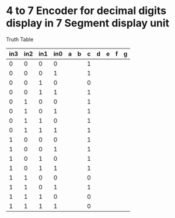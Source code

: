 # 4 to 7 Encoder for decimal digits display in 7 Segment display unit  

Truth Table  
  
in3 | in2 | in1 | in0 | a | b | c | d | e | f | g |    
----|-----|-----|-----|---|---|---|---|---|---|---|
0   |  0  |  0  |  0  |   |   | 1 |   |   |   |   |
0   |  0  |  0  |  1  |   |   | 1 |   |   |   |   |
0   |  0  |  1  |  0  |   |   | 0 |   |   |   |   |
0   |  0  |  1  |  1  |   |   | 1 |   |   |   |   |
0   |  1  |  0  |  0  |   |   | 1 |   |   |   |   |
0   |  1  |  0  |  1  |   |   | 1 |   |   |   |   |
0   |  1  |  1  |  0  |   |   | 1 |   |   |   |   |
0   |  1  |  1  |  1  |   |   | 1 |   |   |   |   |
1   |  0  |  0  |  0  |   |   | 1 |   |   |   |   |
1   |  0  |  0  |  1  |   |   | 1 |   |   |   |   |
1   |  0  |  1  |  0  |   |   | 1 |   |   |   |   |
1   |  0  |  1  |  1  |   |   | 1 |   |   |   |   |
1   |  1  |  0  |  0  |   |   | 0 |   |   |   |   |
1   |  1  |  0  |  1  |   |   | 1 |   |   |   |   |
1   |  1  |  1  |  0  |   |   | 0 |   |   |   |   |
1   |  1  |  1  |  1  |   |   | 0 |   |   |   |   |

